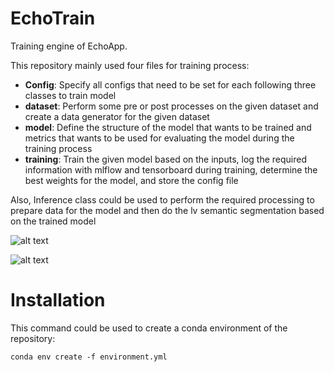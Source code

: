 # EchoTrain

Training engine of EchoApp.

This repository mainly used four files for training process:
* **Config**: Specify all configs that need to be set for each following three classes to train model
* **dataset**: Perform some pre or post processes on the given dataset and create a data generator for the given dataset
* **model**: Define the structure of the model that wants to be trained and metrics that wants to be used for evaluating the model during the training process
* **training**: Train the given model based on the inputs, log the required information with mlflow and tensorboard during training, determine the best weights for the model, and store the config file

Also, Inference class could be used to perform the required processing to prepare data for the model and then do the lv semantic segmentation based on the trained model

![alt text](https://gitlab.aimedic.co/soroush.moazed/echotrain/-/blob/aboutme/attachments/training.drawio.png)

![alt text](https://gitlab.aimedic.co/soroush.moazed/echotrain/-/blob/aboutme/attachments/data_ingestion.drawio.png)

# Installation

This command could be used to create a conda environment of the repository:

`conda env create -f environment.yml`